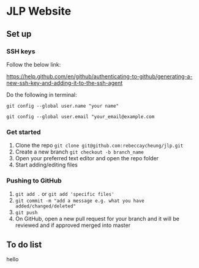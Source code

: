 # JLP Website

## Set up

### SSH keys

Follow the below link:

https://help.github.com/en/github/authenticating-to-github/generating-a-new-ssh-key-and-adding-it-to-the-ssh-agent

Do the following in terminal:

`git config --global user.name "your name"`

`git config --global user.email "your_email@example.com`

### Get started

1. Clone the repo `git clone git@github.com:rebeccaycheung/jlp.git`
2. Create a new branch `git checkout -b branch_name`
3. Open your preferred text editor and open the repo folder
4. Start adding/editing files

### Pushing to GitHub

1. `git add .` or `git add 'specific files'`
2. `git commit -m "add a message e.g. what you have added/changed/deleted"`
3. `git push`
4. On GitHub, open a new pull request for your branch and it will be reviewed and if approved merged into master

## To do list

hello